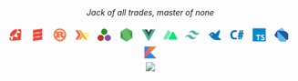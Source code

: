 <div align="center">
	<em>Jack of all trades, master of none</em>
	<br>
	<br>
	<a href="https://ruby-lang.org"><img src="https://raw.githubusercontent.com/PKief/vscode-material-icon-theme/main/icons/ruby.svg" height="28" /></a>&ensp;
	<a href="https://scala-lang.org"><img src="https://raw.githubusercontent.com/PKief/vscode-material-icon-theme/main/icons/scala.svg" height="28" /></a>&ensp;
	<a href="https://rust-lang.org"><img src="https://raw.githubusercontent.com/PKief/vscode-material-icon-theme/main/icons/rust.svg" height="28" /></a>&ensp;
	<a href="https://haskell.org"><img src="https://raw.githubusercontent.com/PKief/vscode-material-icon-theme/main/icons/haskell.svg" height="28" /></a>&ensp;
	<a href="https://julialang.org"><img src="https://raw.githubusercontent.com/PKief/vscode-material-icon-theme/main/icons/julia.svg" height="28" /></a>&ensp;
	<a href="https://nodejs.org"><img src="https://raw.githubusercontent.com/PKief/vscode-material-icon-theme/main/icons/nodejs_alt.svg" height="28" /></a>&ensp;
	<a href="https://vuejs.org"><img src="https://raw.githubusercontent.com/PKief/vscode-material-icon-theme/main/icons/vue.svg" height="28" /></a>&ensp;
	<a href="https://nuxt.com"><img src="https://raw.githubusercontent.com/PKief/vscode-material-icon-theme/main/icons/nuxt.svg" height="28" /></a>&ensp;
	<a href="https://tailwindcss.com"><img src="https://raw.githubusercontent.com/PKief/vscode-material-icon-theme/main/icons/tailwindcss.svg" height="28" /></a>&ensp;
	<a href="https://learn.adacore.com"><img src="https://raw.githubusercontent.com/PKief/vscode-material-icon-theme/main/icons/ada.svg" height="28" /></a>&ensp;
	<a href="https://docs.microsoft.com/en-us/dotnet/csharp"><img src="https://raw.githubusercontent.com/PKief/vscode-material-icon-theme/main/icons/csharp.svg" height="28" /></a>&ensp;
	<a href="https://typescriptlang.org"><img src="https://raw.githubusercontent.com/PKief/vscode-material-icon-theme/main/icons/typescript.svg" height="28" /></a>&ensp;
	<a href="https://dart.dev"><img src="https://raw.githubusercontent.com/PKief/vscode-material-icon-theme/main/icons/dart.svg" height="28" /></a>&ensp;
	<a href="https://kotlinlang.org"><img src="https://raw.githubusercontent.com/PKief/vscode-material-icon-theme/main/icons/kotlin.svg" height="28" /></a>
	<br>
    <a href><img src="https://github-readme-stats.vercel.app/api/top-langs/?username=xiBread&layout=compact&langs_count=6&bg_color=0d1117&text_color=BBBBBB&title_color=F87171&hide_border=true&hide_title=true" /></a>
</div>
